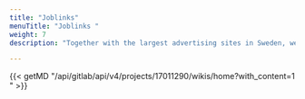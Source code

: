 ```yaml
---
title: "Joblinks"
menuTitle: "Joblinks "
weight: 7
description: "Together with the largest advertising sites in Sweden, we are running a pilot project to gather all jobs in one place."

---
```


{{< getMD "/api/gitlab/api/v4/projects/17011290/wikis/home?with_content=1 " >}}


